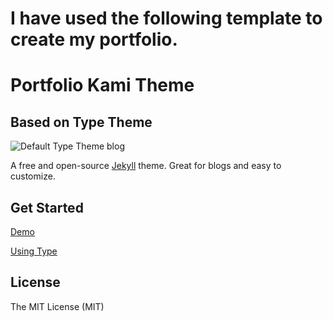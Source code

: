 # I have used the following template to create my portfolio.


# Portfolio Kami Theme
## Based on Type Theme



![Default Type Theme blog](https://bloc-global-assets.s3.amazonaws.com/portfolio/portfolio-kami.png)

A free and open-source [Jekyll](http://jekyllrb.com) theme. Great for blogs and easy to customize.

## Get Started

[Demo](http://madebymunsters.github.io/Lannister/)

[Using Type](https://rohanchandra.github.io/project/type/)

## License
The MIT License (MIT)
